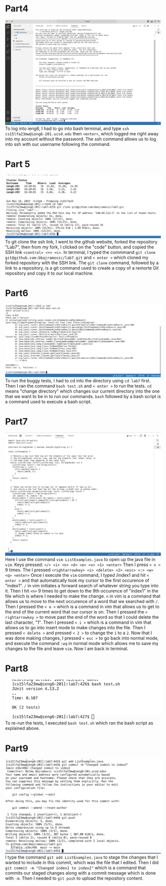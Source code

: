 # Part4

![Image](part4.png)
To log into ieng6, I had to go into bash terminal, and type `ssh cs15lfa23mw@ieng6-201.ucsd.edu` then `<enter>`, which logged me right away into my account without the password. The ssh command allows us to log into ssh with our username following the command.

# Part 5

![Image](part5.png)
To git clone the ssh link, I went to the github website, forked the repository "Lab7", then from my fork, I clicked on the "code" button, and copied the SSH link `<control> <+> <c>`. In terminal,
I typed the commmand `git clone git@github.com:bbajramovic/lab7.git` and `< enter >` which cloned my forked repository with the SSH link. The `git clone` command, followed by a link to a repository, 
is a git command used to create a copy of a remorte Git repository and copy it to our local machine. 

# Part6

![Image](part6.png)
To run the buggy tests, I had to cd into the directory using `cd lab7` <enter> first. Then I ran the command `bash test.sh` and `< enter >` to run the tests. `cd` means "change directory" which changes our current directory into the one that we want to be in to run our commands. `bash` followed by a bash script is a command used to execute a bash script.

# Part7

![Image](part7.png)
Here I use the command `vim ListExamples.java` to open up the java file in `vim`. Keys pressed: ` </> <i> <n> <d> <e> <x> <1> <enter> ` Then I press ` < n > ` 9 times. The I pressed  `<rightarrowkey> <i> <delete> <2> <esc> <:> <w> <q> <enter>` Once I execute the `vim` command, I typed /index1 and hit ` < enter > ` and that automatically took my cursor to the first occurence of "index1". `/` in vim initiates a forward search of whatever string you type into it. Then I hit `<n>` 9 times to get down to the 9th occurence of "index1" in the file which is where I needed to make the change. `n` in vim is a command that allows us to move to the next occurence of a word that we searched with `/`. Then I pressed the ` < e > ` which is a command in vim that allows us to get to the end of the current word that our cursor is on. Then I pressed the ` < rightarrowkey > ` to move past the end of the word so that I could delete the last character, "1". Then I pressed ` < i > ` which is a command in vim that allows us to go into insert mode to make changes into the file. Then I pressed ` < delete > ` and pressed ` < 2 > ` to change the `1` to a `2`. Now that I was done making changes, I pressed ` < esc > ` to go back into normal mode, and execute the command `:wq` in normal mode which allows me to save my changes to the file and leave `vim`. Now I am back in terminal.

# Part8

![Image](part8.png)
To re-run the tests, I executed `bash test.sh` which ran the bash script as explained above. 

# Part9

![Image](part9.png)
I type the command `git add ListExamples.java` to stage the changes that I wanted to include in this commit, which was the file that I edited. Then I did `git commit -m "Changed index1 to index2"` which is a command that commits our staged changes along with a commit message which is done with `-m`. Then I needed to `git push` to upload the repository content.
